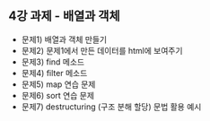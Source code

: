 ## 4강 과제 - 배열과 객체
- 문제1) 배열과 객체 만들기
- 문제2) 문제1에서 만든 데이터를 html에 보여주기
- 문제3) find 메소드
- 문제4) filter 메소드
- 문제5) map 연습 문제
- 문제6) sort 연습 문제
- 문제7) destructuring (구조 분해 할당) 문법 활용 예시
